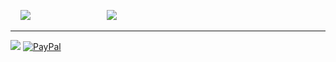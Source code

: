 <!-- ![](https://github-readme-stats.vercel.app/api?username=danilipari&theme=blueberry&hide_border=false&include_all_commits=false&count_private=true)<br/> -->
<span>&nbsp;</span>
<span>&nbsp;</span>
![](https://github-readme-stats.vercel.app/api/top-langs/?username=danilipari&theme=blueberry&hide_border=false&include_all_commits=false&count_private=true&layout=compact)
<span>&nbsp;</span>
<span>&nbsp;</span>
<span>&nbsp;</span>
<span>&nbsp;</span>
<span>&nbsp;</span>
<span>&nbsp;</span>
<span>&nbsp;</span>
<span>&nbsp;</span>
<span>&nbsp;</span>
<span>&nbsp;</span>
<span>&nbsp;</span>
<span>&nbsp;</span>
<span>&nbsp;</span>
<span>&nbsp;</span>
<span>&nbsp;</span>
![](https://github-readme-streak-stats.herokuapp.com/?user=danilipari&theme=blueberry&hide_border=false)

---
[![](https://visitcount.itsvg.in/api?id=danilipari&icon=0&color=1)](https://visitcount.itsvg.in)
[![PayPal](https://img.shields.io/badge/PayPal-00457C?style=for-the-badge&logo=paypal&logoColor=white)](https://paypal.me/paypal.me/liparidani) 

<!-- Proudly created with GPRM ( https://gprm.itsvg.in ) -->

